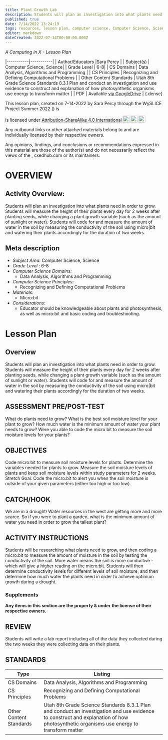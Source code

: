 ```yaml
---
title: Plant Growth Lab
description: Students will plan an investigation into what plants need in order to grow. Students will measure the height of their plants every day for 2 weeks after planting seeds, while changing a plant growth variable (such as the amount of sunlight or water). Students will code for and measure the amount of water in the soil by measuring the conductivity of the soil using micro|bit and watering their plants accordingly for the duration of two weeks.
published: true
date: 7/14/2022 13:24:19
tags: resources, lesson plan, computer science, Computer Science, Science 
editor: markdown
dateCreated: 2022-07-14T00:00:00.000Z
---
```

*A Computing in X - Lesson Plan*

|-----------|-----------|
| Author/Educators |Sara Percy |
| Subject(s) | Computer Science, Science|
| Grade Level | 6-8|
| CS Domains | Data Analysis, Algorithms and Programming |
| CS Principles | Recognizing and Defining Computational Problems |
| Other Content Standards | Utah 8th Grade Science Standards 8.3.1 Plan and conduct an investigation and use evidence to construct and explanation of how photosynthetic organisms use energy to transform matter | 
| PDF | Available [via GoogleDrive]() |
{.dense}






This lesson plan, created on 7-14-2022 by Sara Percy through the  WySLICE Project Summer 2022 () is  <p xmlns:cc="http://creativecommons.org/ns#" >  is licensed under <a href="http://creativecommons.org/licenses/by-sa/4.0/?ref=chooser-v1" target="_blank" rel="license noopener noreferrer" style="display:inline-block;">Attribution-ShareAlike 4.0 International<img style="height:22px!important;margin-left:3px;vertical-align:text-bottom;" src="https://mirrors.creativecommons.org/presskit/icons/cc.svg?ref=chooser-v1"><img style="height:22px!important;margin-left:3px;vertical-align:text-bottom;" src="https://mirrors.creativecommons.org/presskit/icons/by.svg?ref=chooser-v1"><img style="height:22px!important;margin-left:3px;vertical-align:text-bottom;" src="https://mirrors.creativecommons.org/presskit/icons/sa.svg?ref=chooser-v1"></a></p>


Any outbound links or other attached materials belong to and are individually licensed by their respective owners. 


Any opinions, findings, and conclusions or recommendations expressed in this material are those of the author(s) and do not necessarily reflect the views of the , cxedhub.com or its maintainers.


# OVERVIEW
## Activity Overview:  
Students will plan an investigation into what plants need in order to grow. Students will measure the height of their plants every day for 2 weeks after planting seeds, while changing a plant growth variable (such as the amount of sunlight or water). Students will code for and measure the amount of water in the soil by measuring the conductivity of the soil using micro|bit and watering their plants accordingly for the duration of two weeks.
## Meta description
+ *Subject Area:* Computer Science, Science 
+ *Grade Level :* 6-8 
+ *Computer Science Domains:*
   + Data Analysis, Algorithms and Programming
+ *Computer Science Principles:*
   + Recognizing and Defining Computational Problems
+ *Materials:* 
   + Micro:bit
+ *Considerations:*
   + Educator should be knowledgeable about plants and photosynthesis, as well as micro:bit and basic coding and troubleshooting.


# Lesson Plan
## Overview
Students will plan an investigation into what plants need in order to grow. Students will measure the height of their plants every day for 2 weeks after planting seeds, while changing a plant growth variable (such as the amount of sunlight or water). Students will code for and measure the amount of water in the soil by measuring the conductivity of the soil using micro|bit and watering their plants accordingly for the duration of two weeks.
## ASSESSMENT PRE/POST-TEST
What do plants need to grow?
What is the best soil moisture level for your plant to grow?
How much water is the minimum amount of water your plant needs to grow?
Were you able to code the micro bit to measure the soil moisture levels for your plants?
## OBJECTIVES
Code micro:bit to measure soil moisture levels for plants. 
Determine the variables needed for plants to grow. 
Measure the soil moisture levels of plants and keep soil moisture levels within study parameters for 2 weeks.  
Stretch Goal: Code the micro:bit to alert you when the soil moisture is outside of your given parameters (either too high or too low).


## CATCH/HOOK
We are in a drought! Water resources in the west are getting more and more scarce. So if you were to plant a garden, what is the minimum amount of water you need in order to grow the tallest plant?


## ACTIVITY INSTRUCTIONS
Students will be researching what plants need to grow, and then coding a micro:bit to measure the amount of moisture in the soil by testing the conductivity of the soil. More water means the soil is more conductive - which will give a higher reading on the micro:bit. Students will then determine conductivity levels for different levels of soil moisture, and then determine how much water the plants need in order to achieve optimum growth during a drought.


### Supplements
**Any items in this section are the property & under the license of their respective owners.**






## REVIEW
Students will write a lab report including all of the data they collected during the two weeks they were collecting data on their plants.
## STANDARDS        
| Type | Listing | 
|-----------|-----------|
| CS Domains  | Data Analysis, Algorithms and Programming|
| CS Principles   | Recognizing and Defining Computational Problems|
| Other Content Standards | Utah 8th Grade Science Standards 8.3.1 Plan and conduct an investigation and use evidence to construct and explanation of how photosynthetic organisms use energy to transform matter  |
